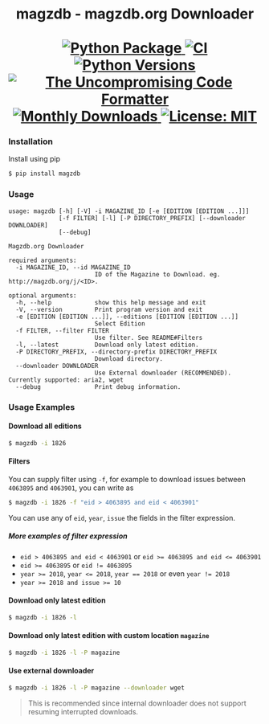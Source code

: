 <p>
  <div align="center">
  <h1>
    magzdb - magzdb.org Downloader<br /> <br />
    <a href="https://pypi.python.org/pypi/magzdb">
      <img
        src="https://img.shields.io/pypi/v/magzdb.svg"
        alt="Python Package"
      />
    </a>
    <a href="https://pypi.python.org/pypi/magzdb">
      <img
        src="https://img.shields.io/github/workflow/status/skyme5/magzdb/build"
        alt="CI"
      />
    </a>
    <a href="https://codecov.io/gh/skyme5/magzdb">
      <img
        src="https://img.shields.io/pypi/pyversions/magzdb"
        alt="Python Versions"
      />
    </a>
    <a href="https://github.com/psf/black">
      <img
        src="https://img.shields.io/badge/code%20style-black-000000.svg"
        alt="The Uncompromising Code Formatter"
      />
    </a>
    <a href="https://pepy.tech/project/magzdb">
      <img
        src="https://static.pepy.tech/badge/magzdb"
        alt="Monthly Downloads"
      />
    </a>
    <a href="https://opensource.org/licenses/MIT">
      <img
        src="https://img.shields.io/badge/License-MIT-blue.svg"
        alt="License: MIT"
      />
    </a>
  </h1>
  </div>
</p>

### Installation

Install using pip

```bash
$ pip install magzdb
```


### Usage

```text
usage: magzdb [-h] [-V] -i MAGAZINE_ID [-e [EDITION [EDITION ...]]]
              [-f FILTER] [-l] [-P DIRECTORY_PREFIX] [--downloader DOWNLOADER]
              [--debug]

Magzdb.org Downloader

required arguments:
  -i MAGAZINE_ID, --id MAGAZINE_ID
                        ID of the Magazine to Download. eg. http://magzdb.org/j/<ID>.

optional arguments:
  -h, --help            show this help message and exit
  -V, --version         Print program version and exit
  -e [EDITION [EDITION ...]], --editions [EDITION [EDITION ...]]
                        Select Edition
  -f FILTER, --filter FILTER
                        Use filter. See README#Filters
  -l, --latest          Download only latest edition.
  -P DIRECTORY_PREFIX, --directory-prefix DIRECTORY_PREFIX
                        Download directory.
  --downloader DOWNLOADER
                        Use External downloader (RECOMMENDED). Currently supported: aria2, wget
  --debug               Print debug information.
```

### Usage Examples

#### Download all editions

```bash
$ magzdb -i 1826
```

#### Filters

You can supply filter using `-f`, for example to download issues between
`4063895` and `4063901`, you can write as

```bash
$ magzdb -i 1826 -f "eid > 4063895 and eid < 4063901"
```

You can use any of `eid`, `year`, `issue` the fields in the filter expression.

##### More examples of filter expression

- `eid > 4063895 and eid < 4063901` or `eid >= 4063895 and eid <= 4063901`
- `eid >= 4063895` or `eid != 4063895`
- `year >= 2018`, `year <= 2018`, `year == 2018` or even `year != 2018`
- `year >= 2018 and issue >= 10`

#### Download only latest edition

```bash
$ magzdb -i 1826 -l
```

#### Download only latest edition with custom location `magazine`

```bash
$ magzdb -i 1826 -l -P magazine
```

#### Use external downloader

```bash
$ magzdb -i 1826 -l -P magazine --downloader wget
```

> This is recommended since internal downloader does not support resuming interrupted downloads.
